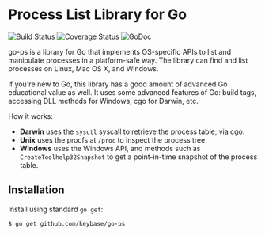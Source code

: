 # Process List Library for Go

[![Build Status](https://travis-ci.org/keybase/go-ps.svg?branch=master)](https://travis-ci.org/keybase/go-ps)
[![Coverage Status](https://coveralls.io/repos/github/keybase/go-ps/badge.svg?branch=master)](https://coveralls.io/github/keybase/go-ps?branch=master)
[![GoDoc](https://godoc.org/github.com/keybase/go-ps?status.svg)](https://godoc.org/github.com/keybase/go-ps)


go-ps is a library for Go that implements OS-specific APIs to list and
manipulate processes in a platform-safe way. The library can find and
list processes on Linux, Mac OS X, and Windows.

If you're new to Go, this library has a good amount of advanced Go educational
value as well. It uses some advanced features of Go: build tags, accessing
DLL methods for Windows, cgo for Darwin, etc.

How it works:

  * **Darwin** uses the `sysctl` syscall to retrieve the process table, via
    cgo.
  * **Unix** uses the procfs at `/proc` to inspect the process tree.
  * **Windows** uses the Windows API, and methods such as
    `CreateToolhelp32Snapshot` to get a point-in-time snapshot of
    the process table.

## Installation

Install using standard `go get`:

```
$ go get github.com/keybase/go-ps
```
